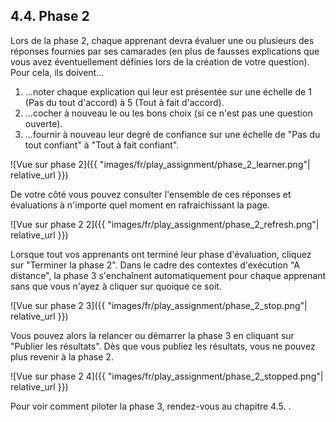 ## 4.4. Phase 2

Lors de la phase 2, chaque apprenant devra évaluer une ou plusieurs des réponses fournies par ses camarades (en plus de fausses explications que vous avez éventuellement définies lors de la création de votre question). Pour cela, ils doivent...
1. ...noter chaque explication qui leur est présentée sur une échelle de 1 (Pas du tout d'accord) à 5 (Tout à fait d'accord).
2. ...cocher à nouveau le ou les bons choix (si ce n'est pas une question ouverte).
3. ...fournir à nouveau leur degré de confiance sur une échelle de "Pas du tout confiant" à "Tout à fait confiant".

![Vue sur phase 2]({{ "images/fr/play_assignment/phase_2_learner.png"| relative_url }})

De votre côté vous pouvez consulter l'ensemble de ces réponses et évaluations à n'importe quel moment en rafraichissant la page.

![Vue sur phase 2 2]({{ "images/fr/play_assignment/phase_2_refresh.png"| relative_url }})

Lorsque tout vos apprenants ont terminé leur phase d'évaluation, cliquez sur "Terminer la phase 2". Dans le cadre des contextes d'exécution "A distance", la phase 3 s'enchaînent automatiquement pour chaque apprenant sans que vous n'ayez à cliquer sur quoique ce soit.

![Vue sur phase 2 3]({{ "images/fr/play_assignment/phase_2_stop.png"| relative_url }})

Vous pouvez alors la relancer ou démarrer la phase 3 en cliquant sur "Publier les résultats". Dès que vous publiez les résultats, vous ne pouvez plus revenir à la phase 2.

![Vue sur phase 2 4]({{ "images/fr/play_assignment/phase_2_stopped.png"| relative_url }})

Pour voir comment piloter la phase 3, rendez-vous au chapitre 4.5. .
